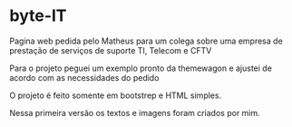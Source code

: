<h1>byte-IT</h1>

<p>Pagina web pedida pelo Matheus para um colega sobre uma empresa de prestação de serviços de suporte TI, Telecom e CFTV</p>
<p>Para o projeto peguei um exemplo pronto da themewagon e ajustei de acordo com as necessidades do pedido</p>
<p>O projeto é feito somente em bootstrep e HTML simples.</p>
<p>Nessa primeira versão os textos e imagens foram criados por mim.</p>

